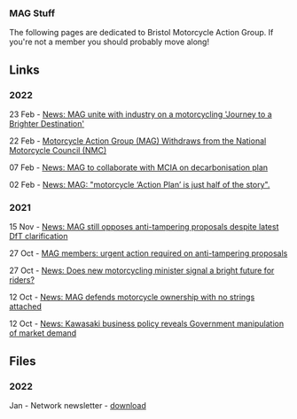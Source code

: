 ### MAG Stuff

The following pages are dedicated to Bristol Motorcycle Action Group. If
you're not a member you should probably move along!

## Links
### 2022
23 Feb - [News: MAG unite with industry on a motorcycling 'Journey to a Brighter Destination'](./20220223-MAG-unites-with-industry.md)

22 Feb - [Motorcycle Action Group (MAG) Withdraws from the National Motorcycle Council (NMC)](./20220222-MAG-withdraws-from-NCM.md)

07 Feb - [News: MAG to collaborate with MCIA on decarbonisation plan](./20220207-MCIA-Decarbonisation.md)

02 Feb - [News: MAG: "motorcycle ‘Action Plan’ is just half of the story".](./20220202-Motorcycle-Action-Plan.md)
### 2021
15 Nov - [News: MAG still opposes anti-tampering proposals despite latest DfT clarification](./20211115-Anti-Tampering.md)

27 Oct - [MAG members: urgent action required on anti-tampering proposals](./20211027-Anti-tampering-Action.md)

27 Oct - [News: Does new motorcycling minister signal a bright future for riders?](./20211027-Motorcycle-Minister.md)

12 Oct - [News: MAG defends motorcycle ownership with no strings attached](./20211012-No-Strings.md)

12 Oct - [News: Kawasaki business policy reveals Government manipulation of market demand](./20211012-Kawasaki-Policy.md)

## Files
### 2022
Jan - Network newsletter - [download](./files/Network_2022_-_01.pdf)